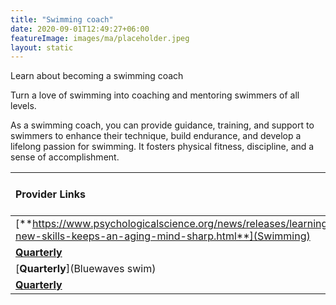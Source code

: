 ```yaml
---
title: "Swimming coach"
date: 2020-09-01T12:49:27+06:00
featureImage: images/ma/placeholder.jpeg
layout: static
---
```


Learn about becoming a swimming coach

Turn a love of swimming into coaching and mentoring swimmers of all levels.

As a swimming coach, you can provide guidance, training, and support to swimmers to enhance their technique, build endurance, and develop a lifelong passion for swimming. It fosters physical fitness, discipline, and a sense of accomplishment.

| Provider Links      | Free or Paid  |  
| :-----------          | :--------------:      |  
| [**https://www.psychologicalscience.org/news/releases/learning-new-skills-keeps-an-aging-mind-sharp.html**](Swimming) | Online | 
| [**Quarterly**](Swimming) | Online | 
| [**Quarterly**](Bluewaves swim) | Online | 
| [**Quarterly**]() |  | 
  

<br/><br/>






